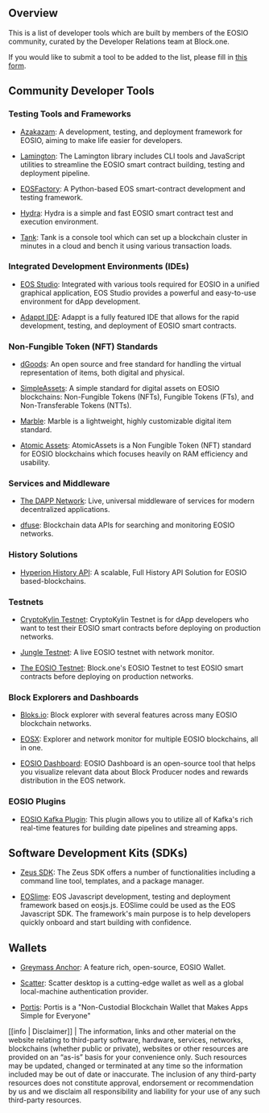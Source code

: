 ## Overview

This is a list of developer tools which are built by members of the EOSIO community, curated by the Developer Relations team at Block.one.

If you would like to submit a tool to be added to the list, please fill in [this form](https://blockone.typeform.com/to/gA4F0Q).

## Community Developer Tools

### Testing Tools and Frameworks

* [Azakazam](https://github.com/azarusio/azakazam): A development, testing, and deployment framework for EOSIO, aiming to make life easier for developers.

* [Lamington](https://github.com/CoinageCrypto/lamington): The Lamington library includes CLI tools and JavaScript utilities to streamline the EOSIO smart contract building, testing and deployment pipeline.

* [EOSFactory](https://github.com/tokenika/eosfactory): A Python-based EOS smart-contract development and testing framework.

* [Hydra](https://klevoya.com/hydra/): Hydra is a simple and fast EOSIO smart contract test and execution environment.

* [Tank](https://github.com/mixbytes/tank): Tank is a console tool which can set up a blockchain cluster in minutes in a cloud and bench it using various transaction loads.

### Integrated Development Environments (IDEs)

* [EOS Studio](https://www.eosstudio.io/): Integrated with various tools required for EOSIO in a unified graphical application, EOS Studio provides a powerful and easy-to-use environment for dApp development.

* [Adappt IDE](https://github.com/eosrapid/adappt): Adappt is a fully featured IDE that allows for the rapid development, testing, and deployment of EOSIO smart contracts.

### Non-Fungible Token (NFT) Standards

* [dGoods](https://github.com/MythicalGames/dgoods): An open source and free standard for handling the virtual representation of items, both digital and physical.

* [SimpleAssets](https://github.com/CryptoLions/SimpleAssets): A simple standard for digital assets on EOSIO blockchains: Non-Fungible Tokens (NFTs), Fungible Tokens (FTs), and Non-Transferable Tokens (NTTs).

* [Marble](https://github.com/Dappetizer/marble-digital-items): Marble is a lightweight, highly customizable digital item standard.

* [Atomic Assets](https://github.com/pinknetworkx/atomicassets-contract): AtomicAssets is a Non Fungible Token (NFT) standard for EOSIO blockchains which focuses heavily on RAM efficiency and usability.

### Services and Middleware

* [The DAPP Network](https://liquidapps.io/): Live, universal middleware of services for modern decentralized applications.

* [dfuse](https://www.dfuse.io/en): Blockchain data APIs for searching and monitoring EOSIO networks.

### History Solutions

* [Hyperion History API](https://github.com/eosrio/Hyperion-History-API): A scalable, Full History API Solution for EOSIO based-blockchains.

### Testnets

* [CryptoKylin Testnet](https://www.cryptokylin.io/): CryptoKylin Testnet is for dApp developers who want to test their EOSIO smart contracts before deploying on production networks.

* [Jungle Testnet](https://github.com/EOS-Jungle-Testnet): A live EOSIO testnet with network monitor.

* [The EOSIO Testnet](https://testnet.eos.io/): Block.one's EOSIO Testnet to test EOSIO smart contracts before deploying on production networks.

### Block Explorers and Dashboards

* [Bloks.io](https://bloks.io/): Block explorer with several features across many EOSIO blockchain networks.

* [EOSX](https://eosx.io): Explorer and network monitor for multiple EOSIO blockchains, all in one.

* [EOSIO Dashboard](https://github.com/eoscostarica/eosio-dashboard): EOSIO Dashboard is an open-source tool that helps you visualize relevant data about Block Producer nodes and rewards distribution in the EOS network.

### EOSIO Plugins

* [EOSIO Kafka Plugin](https://github.com/TP-Lab/kafka_plugin): This plugin allows you to utilize all of Kafka's rich real-time features for building date pipelines and streaming apps.

## Software Development Kits (SDKs)

* [Zeus SDK](https://github.com/liquidapps-io/zeus-sdk): The Zeus SDK offers a number of functionalities including a command line tool, templates, and a package manager.

* [EOSlime](https://github.com/LimeChain/eoslime): EOS Javascript development, testing and deployment framework based on eosjs.js. EOSlime could be used as the EOS Javascript SDK. The framework's main purpose is to help developers quickly onboard and start building with confidence.

## Wallets

* [Greymass Anchor](https://github.com/greymass/anchor): A feature rich, open-source, EOSIO Wallet.

* [Scatter](https://github.com/GetScatter/ScatterDesktop): Scatter desktop is a cutting-edge wallet as well as a global local-machine authentication provider.

* [Portis](https://docs.portis.io/#/): Portis is a "Non-Custodial Blockchain Wallet that Makes Apps Simple for Everyone"

[[info | Disclaimer]]
| The information, links and other material on the website relating to third-party software, hardware, services, networks, blockchains (whether public or private), websites or other resources are provided on an “as-is” basis for your convenience only.  Such resources may be updated, changed or terminated at any time so the information included may be out of date or inaccurate.  The inclusion of any third-party resources does not constitute approval, endorsement or recommendation by us and we disclaim all responsibility and liability for your use of any such third-party resources.
